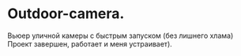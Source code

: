 # Outdoor-camera.
Вьюер уличной камеры с быстрым запуском (без лишнего хлама)
Проект завершен, работает и меня устраивает).
